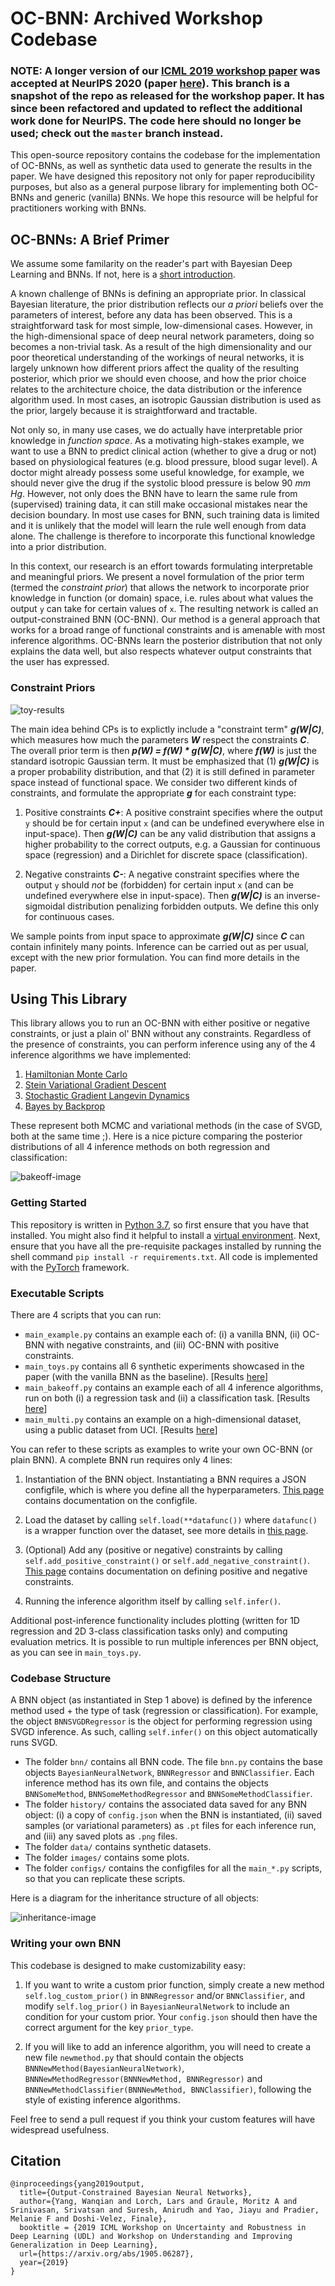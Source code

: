 # OC-BNN: Archived Workshop Codebase

### NOTE: A longer version of our [ICML 2019 workshop paper](https://arxiv.org/abs/1905.06287) was accepted at NeurIPS 2020 (paper [here](https://arxiv.org/abs/2010.10969)). This branch is a snapshot of the repo as released for the workshop paper. It has since been refactored and updated to reflect the additional work done for NeurIPS. The code here should no longer be used; check out the `master` branch instead.

This open-source repository contains the codebase for the implementation of OC-BNNs, as well as synthetic data used to generate the results in the paper. We have designed this repository not only for paper reproducibility purposes, but also as a general purpose library for implementing both OC-BNNs and generic (vanilla) BNNs. We hope this resource will be helpful for practitioners working with BNNs.

## OC-BNNs: A Brief Primer

We assume some familarity on the reader's part with Bayesian Deep Learning and BNNs. If not, here is a [short introduction](https://github.com/dtak/ocbnn-public/wiki/Bayesian-Neural-Networks-101).  

A known challenge of BNNs is defining an appropriate prior. In classical Bayesian literature, the prior distribution reflects our _a priori_ beliefs over the parameters of interest, before any data has been observed. This is a straightforward task for most simple, low-dimensional cases. However, in the high-dimensional space of deep neural network parameters, doing so becomes a non-trivial task. As a result of the high dimensionality and our poor theoretical understanding of the workings of neural networks, it is largely unknown how different priors affect the quality of the resulting posterior, which prior we should even choose, and how the prior choice relates to the architecture choice, the data distribution or the inference algorithm used. In most cases, an isotropic Gaussian distribution is used as the prior, largely because it is straightforward and tractable. 

Not only so, in many use cases, we do actually have interpretable prior knowledge in *function space*. As a motivating high-stakes example, we want to use a BNN to predict clinical action (whether to give a drug or not) based on physiological features (e.g. blood pressure, blood sugar level). A doctor might already possess some useful knowledge, for example, we should never give the drug if the systolic blood pressure is below 90 _mm Hg_. However, not only does the BNN have to learn the same rule from (supervised) training data, it can still make occasional mistakes near the decision boundary. In most use cases for BNN, such training data is limited and it is unlikely that the model will learn the rule well enough from data alone. The challenge is therefore to incorporate this functional knowledge into a prior distribution.

In this context, our research is an effort towards formulating interpretable and meaningful priors. We present a novel formulation of the prior term (termed the _constraint prior_) that allows the network to incorporate prior knowledge in function (or domain) space, i.e. rules about what values the output `y` can take for certain values of `x`. The resulting network is called an output-constrained BNN (OC-BNN). Our method is a general approach that works for a broad range of functional constraints and is amenable with most inference algorithms. OC-BNNs learn the posterior distribution that not only explains the data well, but also respects whatever output constraints that the user has expressed. 

### Constraint Priors

![toy-results](https://github.com/dtak/ocbnn-public/blob/workshop/images/toyresults.png "Results of synthetic experiments in paper.")

The main idea behind CPs is to explictly include a "constraint term" _**g(W|C)**_, which measures how much the parameters _**W**_ respect the constraints _**C**_. The overall prior term is then _**p(W) = f(W) \* g(W|C)**_, where _**f(W)**_ is just the standard isotropic Gaussian term. It must be emphasized that (1) _**g(W|C)**_ is a proper probability distribution, and that (2) it is still defined in parameter space instead of functional space. We consider two different kinds of constraints, and formulate the appropriate _**g**_ for each constraint type:

1. Positive constraints _**C+**_: A positive constraint specifies where the output `y` should be for certain input `x` (and can be undefined everywhere else in input-space). Then _**g(W|C)**_ can be any valid distribution that assigns a higher probability to the correct outputs, e.g. a Gaussian for continuous space (regression) and a Dirichlet for discrete space (classification).  

1. Negative constraints _**C-**_: A negative constraint specifies where the output `y` should _not_ be (forbidden) for certain input `x` (and can be undefined everywhere else in input-space). Then _**g(W|C)**_ is an inverse-sigmoidal distribution penalizing forbidden outputs. We define this only for continuous cases. 

We sample points from input space to approximate _**g(W|C)**_ since _**C**_ can contain infinitely many points. Inference can be carried out as per usual, except with the new prior formulation. You can find more details in the paper.


## Using This Library

This library allows you to run an OC-BNN with either positive or negative constraints, or just a plain ol' BNN without any constraints. Regardless of the presence of constraints, you can perform inference using any of the 4 inference algorithms we have implemented:

1. [Hamiltonian Monte Carlo](https://arxiv.org/pdf/1206.1901.pdf)
2. [Stein Variational Gradient Descent](https://arxiv.org/pdf/1608.04471.pdf)
3. [Stochastic Gradient Langevin Dynamics](https://www.ics.uci.edu/~welling/publications/papers/stoclangevin_v6.pdf)
4. [Bayes by Backprop](https://arxiv.org/pdf/1505.05424.pdf)

These represent both MCMC and variational methods (in the case of SVGD, both at the same time ;). Here is a nice picture comparing the posterior distributions of all 4 inference methods on both regression and classification:

![bakeoff-image](https://github.com/dtak/ocbnn-public/blob/workshop/images/bakeoff.png "{HMC, SVGD, SGLD, BBB}")


### Getting Started

This repository is written in [Python 3.7](https://www.python.org/downloads/release/python-370/), so first ensure that you have that installed. You might also find it helpful to install a [virtual environment](https://packaging.python.org/guides/installing-using-pip-and-virtual-environments/). Next, ensure that you have all the pre-requisite packages installed by running the shell command `pip install -r requirements.txt`. All code is implemented with the [PyTorch](https://pytorch.org/) framework.

### Executable Scripts 

There are 4 scripts that you can run:

- `main_example.py` contains an example each of: (i) a vanilla BNN, (ii) OC-BNN with negative constraints, and (iii) OC-BNN with positive constraints.  
- `main_toys.py` contains all 6 synthetic experiments showcased in the paper (with the vanilla BNN as the baseline). [Results [here](https://github.com/dtak/ocbnn-public/blob/workshop/images/toyresults.png)]
- `main_bakeoff.py` contains an example each of all 4 inference algorithms, run on both (i) a regression task and (ii) a classification task. [Results [here](https://github.com/dtak/ocbnn-public/blob/workshop/images/bakeoff.png)]
- `main_multi.py` contains an example on a high-dimensional dataset, using a public dataset from UCI. [Results [here](https://github.com/dtak/ocbnn-public/blob/workshop/images/energyresults.png)]

You can refer to these scripts as examples to write your own OC-BNN (or plain BNN). A complete BNN run requires only 4 lines: 

1. Instantiation of the BNN object. Instantiating a BNN requires a JSON configfile, which is where you define all the hyperparameters. [This page](https://github.com/dtak/ocbnn-public/wiki/JSON-Configfile) contains documentation on the configfile.   

2. Load the dataset by calling `self.load(**datafunc())` where `datafunc()` is a wrapper function over the dataset, see more details in [this page](https://github.com/dtak/ocbnn-public/wiki/Dataset-Loading).   

3. (Optional) Add any (positive or negative) constraints by calling `self.add_positive_constraint()` or `self.add_negative_constraint()`. [This page](https://github.com/dtak/ocbnn-public/wiki/Defining-Constraints) contains documentation on defining positive and negative constraints.

4. Running the inference algorithm itself by calling `self.infer()`. 

Additional post-inference functionality includes plotting (written for 1D regression and 2D 3-class classification tasks only) and computing evaluation metrics. It is possible to run multiple inferences per BNN object, as you can see in `main_toys.py`.


### Codebase Structure

A BNN object (as instantiated in Step 1 above) is defined by the inference method used + the type of task (regression or classification). For example, the object `BNNSVGDRegressor` is the object for performing regression using SVGD inference. As such, calling `self.infer()` on this object automatically runs SVGD. 

- The folder `bnn/` contains all BNN code. The file `bnn.py` contains the base objects `BayesianNeuralNetwork`, `BNNRegressor` and `BNNClassifier`. Each inference method has its own file, and contains the objects `BNNSomeMethod`, `BNNSomeMethodRegressor` and `BNNSomeMethodClassifier`.  
- The folder `history/` contains the associated data saved for any BNN object: (i) a copy of `config.json` when the BNN is instantiated, (ii) saved samples (or variational parameters) as `.pt` files for each inference run, and (iii) any saved plots as `.png` files.  
- The folder `data/` contains synthetic datasets.  
- The folder `images/` contains some plots.  
- The folder `configs/` contains the configfiles for all the `main_*.py` scripts, so that you can replicate these scripts.

Here is a diagram for the inheritance structure of all objects:

![inheritance-image](https://github.com/dtak/ocbnn-public/blob/workshop/images/objects.png "Inheritance Structure")


### Writing your own BNN

This codebase is designed to make customizability easy:

1. If you want to write a custom prior function, simply create a new method `self.log_custom_prior()` in `BNNRegressor` and/or `BNNClassifier`, and modify `self.log_prior()` in `BayesianNeuralNetwork` to include an condition for your custom prior. Your `config.json` should then have the correct argument for the key `prior_type`.

2. If you will like to add an inference algorithm, you will need to create a new file `newmethod.py` that should contain the objects `BNNNewMethod(BayesianNeuralNetwork)`, `BNNNewMethodRegressor(BNNNewMethod, BNNRegressor)` and `BNNNewMethodClassifier(BNNNewMethod, BNNClassifier)`, following the style of existing inference algorithms. 

Feel free to send a pull request if you think your custom features will have widespread usefulness.


## Citation

```
@inproceedings{yang2019output,
  title={Output-Constrained Bayesian Neural Networks},
  author={Yang, Wanqian and Lorch, Lars and Graule, Moritz A and Srinivasan, Srivatsan and Suresh, Anirudh and Yao, Jiayu and Pradier, Melanie F and Doshi-Velez, Finale},
  booktitle = {2019 ICML Workshop on Uncertainty and Robustness in Deep Learning (UDL) and Workshop on Understanding and Improving Generalization in Deep Learning},
  url={https://arxiv.org/abs/1905.06287},
  year={2019}
}
```


